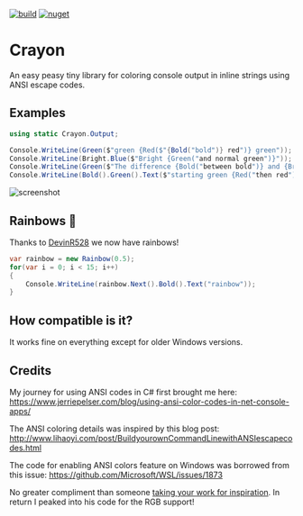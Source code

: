 [![build](https://ci.appveyor.com/api/projects/status/8dnbd2u8t737lm21/branch/master?svg=true)](https://ci.appveyor.com/project/riezebosch/crayon/branch/master)
[![nuget](https://img.shields.io/nuget/v/Crayon.svg)](https://www.nuget.org/packages/Crayon/)

# Crayon
An easy peasy tiny library for coloring console output in inline strings using ANSI escape codes.

## Examples

```c#
using static Crayon.Output;

Console.WriteLine(Green($"green {Red($"{Bold("bold")} red")} green"));
Console.WriteLine(Bright.Blue($"Bright {Green("and normal green")}"));
Console.WriteLine(Green($"The difference {Bold("between bold")} and {Bright.Green("bright green")}"));
Console.WriteLine(Bold().Green().Text($"starting green {Red("then red")} must be green again"));
```

![screenshot](screenshot.png)

## Rainbows 🌈

Thanks to [DevinR528](https://github.com/devinRagotzy) we now have rainbows!

```c#
var rainbow = new Rainbow(0.5);
for(var i = 0; i < 15; i++)
{
    Console.WriteLine(rainbow.Next().Bold().Text("rainbow"));
}
```

## How compatible is it?

It works fine on everything except for older Windows versions.

## Credits

My journey for using ANSI codes in C# first brought me here: https://www.jerriepelser.com/blog/using-ansi-color-codes-in-net-console-apps/

The ANSI coloring details was inspired by this blog post: http://www.lihaoyi.com/post/BuildyourownCommandLinewithANSIescapecodes.html

The code for enabling ANSI colors feature on Windows was borrowed from this issue: https://github.com/Microsoft/WSL/issues/1873 

No greater compliment than someone [taking your work for inspiration](https://github.com/silkfire/Pastel). In return I peaked into his code for the RGB support!